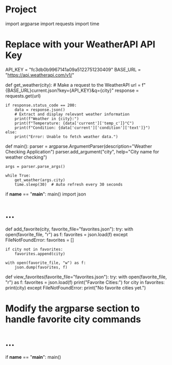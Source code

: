 # Project
import argparse
import requests
import time

# Replace with your WeatherAPI API Key
API_KEY = "fc3db0b9967141a09a5122751230409"
BASE_URL = "https://api.weatherapi.com/v1/"

def get_weather(city):
    # Make a request to the WeatherAPI
    url = f"{BASE_URL}current.json?key={API_KEY}&q={city}"
    response = requests.get(url)

    if response.status_code == 200:
        data = response.json()
        # Extract and display relevant weather information
        print(f"Weather in {city}:")
        print(f"Temperature: {data['current']['temp_c']}°C")
        print(f"Condition: {data['current']['condition']['text']}")
    else:
        print("Error: Unable to fetch weather data.")

def main():
    parser = argparse.ArgumentParser(description="Weather Checking Application")
    parser.add_argument("city", help="City name for weather checking")

    args = parser.parse_args()

    while True:
        get_weather(args.city)
        time.sleep(30)  # Auto refresh every 30 seconds

if __name__ == "__main__":
    main()
import json

# ...

def add_favorite(city, favorite_file="favorites.json"):
    try:
        with open(favorite_file, "r") as f:
            favorites = json.load(f)
    except FileNotFoundError:
        favorites = []

    if city not in favorites:
        favorites.append(city)

    with open(favorite_file, "w") as f:
        json.dump(favorites, f)

def view_favorites(favorite_file="favorites.json"):
    try:
        with open(favorite_file, "r") as f:
            favorites = json.load(f)
            print("Favorite Cities:")
            for city in favorites:
                print(city)
    except FileNotFoundError:
        print("No favorite cities yet.")

# Modify the argparse section to handle favorite city commands
# ...

if __name__ == "__main__":
    main()

